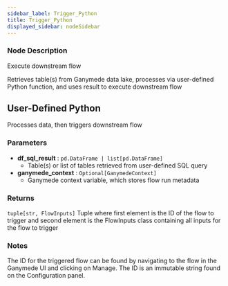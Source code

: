 ```yaml
---
sidebar_label: Trigger_Python
title: Trigger_Python
displayed_sidebar: nodeSidebar
---
```


### Node Description

Execute downstream flow

Retrieves table(s) from Ganymede data lake, processes via user-defined Python function,
and uses result to execute downstream flow

## User-Defined Python

Processes data, then triggers downstream flow

### Parameters

- **df_sql_result** : `pd.DataFrame | list[pd.DataFrame]`
    - Table(s) or list of tables retrieved from user-defined SQL query
- **ganymede_context** : `Optional[GanymedeContext]`
    - Ganymede context variable, which stores flow run metadata

### Returns

`tuple[str, FlowInputs]`
  Tuple where first element is the ID of the flow to trigger
  and second element is the FlowInputs class containing all inputs for the flow to trigger

### Notes

The ID for the triggered flow can be found by navigating to the flow in the Ganymede UI
and clicking on Manage.  The ID is an immutable string found on the Configuration panel.